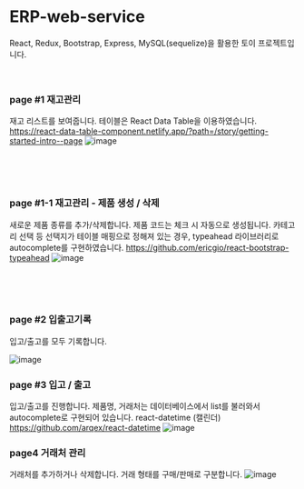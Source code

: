 # ERP-web-service
React, Redux, Bootstrap, Express, MySQL(sequelize)을 활용한 토이 프로젝트입니다.
<br/><br/><br/>

### page #1 재고관리
재고 리스트를 보여줍니다.
테이블은 React Data Table을 이용하였습니다.
https://react-data-table-component.netlify.app/?path=/story/getting-started-intro--page
![image](https://user-images.githubusercontent.com/76773202/156268732-c41ef9ee-e6ea-4d9a-b998-0a3b39ca4d01.png)

<br/><br/><br/>

### page #1-1 재고관리 - 제품 생성 / 삭제
새로운 제품 종류를 추가/삭제합니다.
제품 코드는 체크 시 자동으로 생성됩니다.
카테고리 선택 등 선택지가 테이블 매핑으로 정해져 있는 경우, typeahead 라이브러리로 autocomplete를 구현하였습니다.
https://github.com/ericgio/react-bootstrap-typeahead
![image](https://user-images.githubusercontent.com/76773202/156269043-4dc757e0-c673-40be-be6a-06a0a2e66f8f.png)

<br/><br/><br/>

### page #2 입출고기록
입고/출고를 모두 기록합니다.

![image](https://user-images.githubusercontent.com/76773202/156269363-a3c20d19-a1e7-4185-8629-a4c51d8fca51.png)


### page #3 입고 / 출고
입고/출고를 진행합니다.
제품명, 거래처는 데이터베이스에서 list를 불러와서 autocomplete로 구현되어 있습니다.
react-datetime (캘린더)
https://github.com/arqex/react-datetime
![image](https://user-images.githubusercontent.com/76773202/156269546-8da220ca-27fd-49d9-877c-5de6a5f447e8.png)

### page4 거래처 관리
거래처를 추가하거나 삭제합니다.
거래 형태를 구매/판매로 구분합니다.
![image](https://user-images.githubusercontent.com/76773202/156269779-b849fe50-87de-4e7c-92ed-0e907db835db.png)

